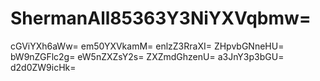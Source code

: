 # ShermanAll85363Y3NiYXVqbmw=
cGViYXh6aWw=
em50YXVkamM=
enlzZ3RraXI=
ZHpvbGNneHU=
bW9nZGFlc2g=
eW5nZXZsY2s=
ZXZmdGhzenU=
a3JnY3p3bGU=
d2d0ZW9icHk=
